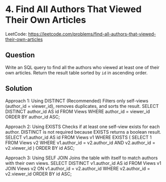 # 4. Find All Authors That Viewed Their Own Articles

LeetCode: https://leetcode.com/problems/find-all-authors-that-viewed-their-own-articles

## Question
Write an SQL query to find all the authors who viewed at least one of their own articles.
Return the result table sorted by `id` in ascending order.

## Solution

Approach 1: Using DISTINCT (Recommended)
Filters only self-views (author_id = viewer_id), removes duplicates, and sorts the result.
SELECT DISTINCT author_id AS id
FROM Views
WHERE author_id = viewer_id
ORDER BY author_id ASC;

Approach 2: Using EXISTS
Checks if at least one self-view exists for each author. DISTINCT is not required because EXISTS returns a boolean result.
SELECT v1.author_id AS id
FROM Views v1
WHERE EXISTS (
    SELECT 1
    FROM Views v2
    WHERE v1.author_id = v2.author_id 
      AND v2.author_id = v2.viewer_id
)
ORDER BY id ASC;

Approach 3: Using SELF JOIN
Joins the table with itself to match authors with their own views.
SELECT DISTINCT v1.author_id AS id
FROM Views v1
JOIN Views v2 
  ON v1.author_id = v2.author_id 
 WHERE v2.author_id = v2.viewer_id
ORDER BY id ASC;
